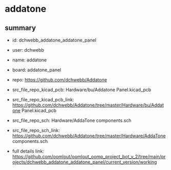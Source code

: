 # addatone
 
## summary 
* id: dchwebb_addatone_addatone_panel
* user: dchwebb
* name: addatone
* board: addatone_panel
* repo: https://github.com/dchwebb/Addatone
* src_file_repo_kicad_pcb: Hardware/bu/Addatone Panel.kicad_pcb
* src_file_repo_kicad_pcb_link: https://github.com/dchwebb/Addatone/tree/master/Hardware/bu/Addatone Panel.kicad_pcb


* src_file_repo_sch: Hardware/AddaTone components.sch
* src_file_repo_sch_link: https://github.com/dchwebb/Addatone/tree/master/Hardware/AddaTone components.sch
* full details link: https://github.com/oomlout/oomlout_oomp_project_bot_v_2/tree/main/projects/dchwebb_addatone_addatone_panel/current_version/working  






